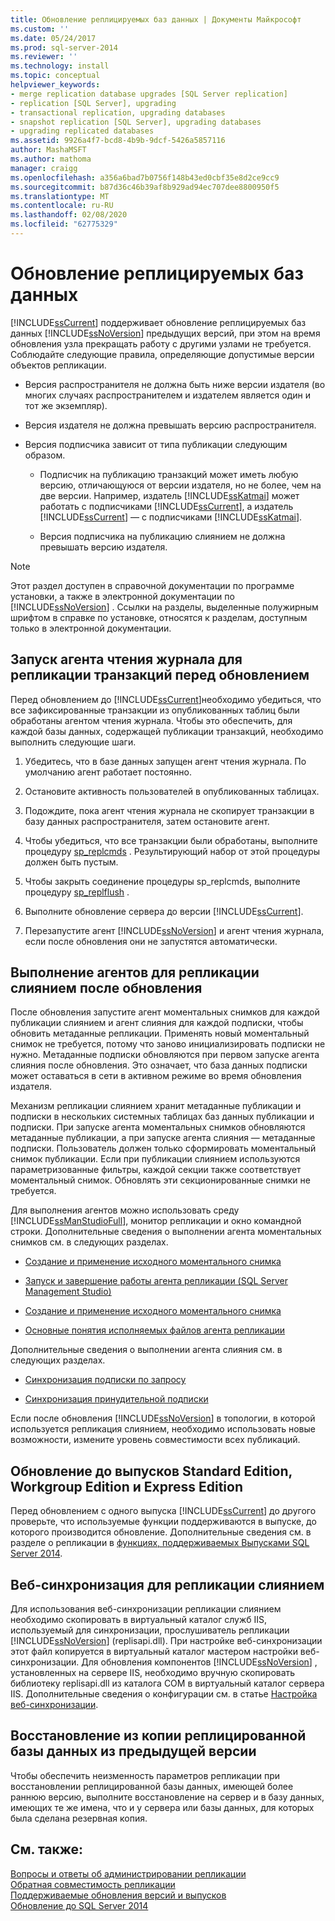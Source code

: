 ```yaml
---
title: Обновление реплицируемых баз данных | Документы Майкрософт
ms.custom: ''
ms.date: 05/24/2017
ms.prod: sql-server-2014
ms.reviewer: ''
ms.technology: install
ms.topic: conceptual
helpviewer_keywords:
- merge replication database upgrades [SQL Server replication]
- replication [SQL Server], upgrading
- transactional replication, upgrading databases
- snapshot replication [SQL Server], upgrading databases
- upgrading replicated databases
ms.assetid: 9926a4f7-bcd8-4b9b-9dcf-5426a5857116
author: MashaMSFT
ms.author: mathoma
manager: craigg
ms.openlocfilehash: a356a6bad7b0756f148b43ed0cbf35e8d2ce9cc9
ms.sourcegitcommit: b87d36c46b39af8b929ad94ec707dee8800950f5
ms.translationtype: MT
ms.contentlocale: ru-RU
ms.lasthandoff: 02/08/2020
ms.locfileid: "62775329"
---
```

# <a name="upgrade-replicated-databases"></a>Обновление реплицируемых баз данных
  [!INCLUDE[ssCurrent](../../includes/sscurrent-md.md)] поддерживает обновление реплицируемых баз данных [!INCLUDE[ssNoVersion](../../includes/ssnoversion-md.md)] предыдущих версий, при этом на время обновления узла прекращать работу с другими узлами не требуется. Соблюдайте следующие правила, определяющие допустимые версии объектов репликации.  
  
-   Версия распространителя не должна быть ниже версии издателя (во многих случаях распространителем и издателем является один и тот же экземпляр).  
  
-   Версия издателя не должна превышать версию распространителя.  
  
-   Версия подписчика зависит от типа публикации следующим образом.  
  
    -   Подписчик на публикацию транзакций может иметь любую версию, отличающуюся от версии издателя, но не более, чем на две версии. Например, издатель [!INCLUDE[ssKatmai](../../includes/sskatmai-md.md)] может работать с подписчиками [!INCLUDE[ssCurrent](../../includes/sscurrent-md.md)], а издатель [!INCLUDE[ssCurrent](../../includes/sscurrent-md.md)] — с подписчиками [!INCLUDE[ssKatmai](../../includes/sskatmai-md.md)].  
  
    -   Версия подписчика на публикацию слиянием не должна превышать версию издателя.  
  
> [!NOTE]  
>  Этот раздел доступен в справочной документации по программе установки, а также в электронной документации по [!INCLUDE[ssNoVersion](../../includes/ssnoversion-md.md)] . Ссылки на разделы, выделенные полужирным шрифтом в справке по установке, относятся к разделам, доступным только в электронной документации.  
  
## <a name="run-the-log-reader-agent-for-transactional-replication-before-upgrade"></a>Запуск агента чтения журнала для репликации транзакций перед обновлением  
 Перед обновлением до [!INCLUDE[ssCurrent](../../includes/sscurrent-md.md)]необходимо убедиться, что все зафиксированные транзакции из опубликованных таблиц были обработаны агентом чтения журнала. Чтобы это обеспечить, для каждой базы данных, содержащей публикации транзакций, необходимо выполнить следующие шаги.  
  
1.  Убедитесь, что в базе данных запущен агент чтения журнала. По умолчанию агент работает постоянно.  
  
2.  Остановите активность пользователей в опубликованных таблицах.  
  
3.  Подождите, пока агент чтения журнала не скопирует транзакции в базу данных распространителя, затем остановите агент.  
  
4.  Чтобы убедиться, что все транзакции были обработаны, выполните процедуру [sp_replcmds](/sql/relational-databases/system-stored-procedures/sp-replcmds-transact-sql) . Результирующий набор от этой процедуры должен быть пустым.  
  
5.  Чтобы закрыть соединение процедуры sp_replcmds, выполните процедуру [sp_replflush](/sql/relational-databases/system-stored-procedures/sp-replflush-transact-sql) .  
  
6.  Выполните обновление сервера до версии [!INCLUDE[ssCurrent](../../includes/sscurrent-md.md)].  
  
7.  Перезапустите агент [!INCLUDE[ssNoVersion](../../includes/ssnoversion-md.md)] и агент чтения журнала, если после обновления они не запустятся автоматически.  
  
## <a name="run-agents-for-merge-replication-after-upgrade"></a>Выполнение агентов для репликации слиянием после обновления  
 После обновления запустите агент моментальных снимков для каждой публикации слиянием и агент слияния для каждой подписки, чтобы обновить метаданные репликации. Применять новый моментальный снимок не требуется, потому что заново инициализировать подписки не нужно. Метаданные подписки обновляются при первом запуске агента слияния после обновления. Это означает, что база данных подписки может оставаться в сети в активном режиме во время обновления издателя.  
  
 Механизм репликации слиянием хранит метаданные публикации и подписки в нескольких системных таблицах баз данных публикации и подписки. При запуске агента моментальных снимков обновляются метаданные публикации, а при запуске агента слияния — метаданные подписки. Пользователь должен только сформировать моментальный снимок публикации. Если при публикации слиянием используются параметризованные фильтры, каждой секции также соответствует моментальный снимок. Обновлять эти секционированные снимки не требуется.  
  
 Для выполнения агентов можно использовать среду [!INCLUDE[ssManStudioFull](../../includes/ssmanstudiofull-md.md)], монитор репликации и окно командной строки. Дополнительные сведения о выполнении агента моментальных снимков см. в следующих разделах.  
  
-   [Создание и применение исходного моментального снимка](../../../2014/relational-databases/replication/create-and-apply-the-initial-snapshot.md)  
  
-   [Запуск и завершение работы агента репликации &#40;SQL Server Management Studio&#41;](../../relational-databases/replication/agents/start-and-stop-a-replication-agent-sql-server-management-studio.md)  
  
-   [Создание и применение исходного моментального снимка](../../../2014/relational-databases/replication/create-and-apply-the-initial-snapshot.md)  
  
-   [Основные понятия исполняемых файлов агента репликации](../../../2014/relational-databases/replication/concepts/replication-agent-executables-concepts.md)  
  
 Дополнительные сведения о выполнении агента слияния см. в следующих разделах.  
  
-   [Синхронизация подписки по запросу](../../../2014/relational-databases/replication/synchronize-a-pull-subscription.md)  
  
-   [Синхронизация принудительной подписки](../../../2014/relational-databases/replication/synchronize-a-push-subscription.md)  
  
 Если после обновления [!INCLUDE[ssNoVersion](../../includes/ssnoversion-md.md)] в топологии, в которой используется репликация слиянием, необходимо использовать новые возможности, измените уровень совместимости всех публикаций.  
  
## <a name="upgrading-to-standard-workgroup-or-express-editions"></a>Обновление до выпусков Standard Edition, Workgroup Edition и Express Edition  
 Перед обновлением с одного выпуска [!INCLUDE[ssCurrent](../../includes/sscurrent-md.md)] до другого проверьте, что используемые функции поддерживаются в выпуске, до которого производится обновление. Дополнительные сведения см. в разделе о репликации в [функциях, поддерживаемых Выпусками SQL Server 2014](../../../2014/getting-started/features-supported-by-the-editions-of-sql-server-2014.md).  
  
## <a name="web-synchronization-for-merge-replication"></a>Веб-синхронизация для репликации слиянием  
 Для использования веб-синхронизации репликации слиянием необходимо скопировать в виртуальный каталог служб IIS, используемый для синхронизации, прослушиватель репликации [!INCLUDE[ssNoVersion](../../includes/ssnoversion-md.md)] (replisapi.dll). При настройке веб-синхронизации этот файл копируется в виртуальный каталог мастером настройки веб-синхронизации. Для обновления компонентов [!INCLUDE[ssNoVersion](../../includes/ssnoversion-md.md)] , установленных на сервере IIS, необходимо вручную скопировать библиотеку replisapi.dll из каталога COM в виртуальный каталог сервера IIS. Дополнительные сведения о конфигурации см. в статье [Настройка веб-синхронизации](../../../2014/relational-databases/replication/configure-web-synchronization.md).  
  
## <a name="restoring-a-replicated-database-from-an-earlier-version"></a>Восстановление из копии реплицированной базы данных из предыдущей версии  
 Чтобы обеспечить неизменность параметров репликации при восстановлении реплицированной базы данных, имеющей более раннюю версию, выполните восстановление на сервер и в базу данных, имеющих те же имена, что и у сервера или базы данных, для которых была сделана резервная копия.  
  
## <a name="see-also"></a>См. также:  
 [Вопросы и ответы об администрировании репликации](../../relational-databases/replication/administration/frequently-asked-questions-for-replication-administrators.md)   
 [Обратная совместимость репликации](../../../2014/relational-databases/replication/replication-backward-compatibility.md)   
 [Поддерживаемые обновления версий и выпусков](../../database-engine/install-windows/supported-version-and-edition-upgrades.md)   
 [Обновление до SQL Server 2014](upgrade-sql-server.md)  
  
  
